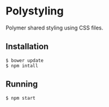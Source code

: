 # Polystyling

Polymer shared styling using CSS files.

## Installation

```
$ bower update
$ npm intall
```

## Running

```
$ npm start
```